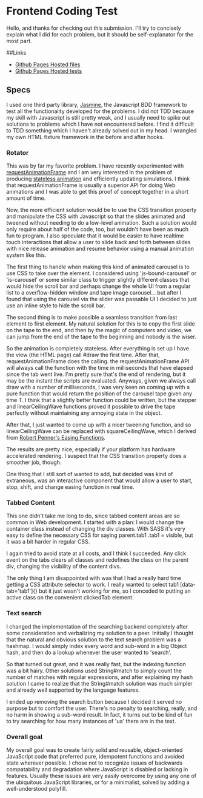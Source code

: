 # Frontend Coding Test

Hello, and thanks for checking out this submission. I'll try to
concisely explain what I did for each problem, but it should be
self-explanator for the most part. 

##Links

* [Github Pages Hosted
  files](http://carlthuringer.github.io/frontend_test)
* [Github Pages Hosted
  tests](http://carlthuringer.github.io/frontend_test/spec/SpecRunner.html)

## Specs

I used one third party library,
[Jasmine](http://pivotal.github.io/jasmine), the Javascript BDD
framework to test all the functionality developed for the problems. I
did not TDD because my skill with Javascript is still pretty weak, and I
usually need to spike out solutions to problems which I have not
encountered before. I find it difficult to TDD something which I haven't
already solved out in my head. I wrangled my own HTML fixture framework
in the before and after hooks.


### Rotator

This was by far my favorite problem. I have recently experimented with
[requestAnimationFrame](https://developer.mozilla.org/en-US/docs/Web/API/window.requestAnimationFrame) and I am very interested in the problem of
producing [stateless animation](http://darkskyapp.github.io/skycons/)
 and efficiently updating simulations. I
think that requestAnimationFrame is usually a superior API for doing Web
animations and I was able to get this proof of concept together in a
short amount of time. 

Now, the more efficient solution would be to use the CSS transition
property and manipulate the CSS with Javascript so that the slides
animated and tweened without needing to do a low-level animation. Such a
solution would only require about half of the code, too, but wouldn't
have been as much fun to program. I also speculate that it would be
easier to have realtime touch interactions that allow a user to slide
back and forth between slides with nice release animation and resume
behavior using a manual animation system like this.

The first thing to handle when making this kind of animated carousel is
to use CSS to take over the element. I considered using
'js-bound-carousel' or 'is-carousel' or some similar class to trigger
slightly different classes that would hide the scroll bar and perhaps
change the whole UI from a regular list to a overflow-hidden window and
tape image carousel... but after I found that using the carousel via the
slider was passable UI I decided to just use an inline style to hide the
scroll bar. 

The second thing is to make possible a seamless transition from last
element to first element. My natural solution for this is to copy the
first slide on the tape to the end, and then by the magic of computers
and video, we can jump from the end of the tape to the beginning and
nobody is the wiser.

So the animation is completely stateless. After everything is set up I
have the view (the HTML page) call #draw the first time. After that,
requestAnimationFrame does the calling. the requestAnimationFrame API
will always call the function with the time in milliseconds that have
elapsed since the tab went live. I'm pretty sure that's the end of
rendering, but it may be the instant the scripts are evaluated. Anyways,
given we always call draw with a number of milliseconds, I was very keen
on coming up with a pure function that would return the position of the
carousel tape given any time T. I think that a slightly better function
could be written, but the stepper and linearCeilingWave functions proved
it possible to drive the tape perfectly without maintaining any annoying
state in the object.

After that, I just wanted to come up with a nicer tweening function, and
so linearCeilingWave can be replaced with squareCeilingWave, which I
derived from [Robert Penner's Easing Functions](http://www.robertpenner.com/easing/).

The results are pretty nice, especially if your platform has hardware
accelerated rendering. I suspect that the CSS transition property does a
smoother job, though.

One thing that I still sort of wanted to add, but decided was kind of
extraneous, was an interactive component that would allow a user to
start, stop, shift, and change easing function in real time.

### Tabbed Content

This one didn't take me long to do, since tabbed content areas are so
common in Web development. I started with a plan: I would change the
container class instead of changing the div classes. With SASS it's very
easy to define the necessary CSS for saying parent.tab1 .tab1 = visible,
but it was a bit harder in regular CSS.

I again tried to avoid state at all costs, and I think I succeeded. Any
click event on the tabs clears all classes and redefines the class on
the parent div, changing the visibility of the content divs. 

The only thing I am disappointed with was that I had a really hard time
getting a CSS attribute selector to work. I really wanted to select tab1
[data-tab='tab1']{} but it just wasn't working for me, so I conceded to
putting an active class on the convenient clickedTab element.

### Text search

I changed the implementation of the searching backend completely after
some consideration and verbalizing my solution to a peer. Initially I
thought that the natural and obvious solution to the text search problem
was a hashmap. I would simply index every word and sub-word in a big
Object hash, and then do a lookup whenever the user wanted to 'search'.

So that turned out great, and it was really fast, but the indexing
function was a bit hairy. Other solutions used String#match to simply
count the number of matches with regular expressions, and after
explaining my hash solution I came to realize that the String#match
solution was much simpler and already well supported by the language
features.

I ended up removing the search button because I decided it served no
purpose but to comfort the user. There's no penalty to searching,
really, and no harm in showing a sub-word result. In fact, it turns out
to be kind of fun to try searching for how many instances of 'ua' there
are in the text.


### Overall goal

My overall goal was to create fairly solid and reusable, object-oriented
JavaScript code that preferred pure, idempotent functions and avoided
state wherever possible. I chose not to recognize issues of backwards
compatability and degradation where JavaScript is disabled or lacking in
features. Usually these issues are very easily overcome by using any one
of the ubiquitous JavaScript libraries, or for a minimalist, solved by
adding a well-understood polyfill.
